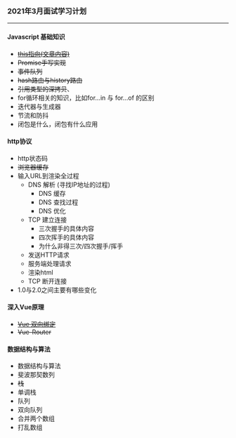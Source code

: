 ### 2021年3月面试学习计划
---

#### Javascript 基础知识

- ~~[this指向(文章内容)](!https://juejin.cn/post/6942827209015066660)~~
- ~~Promise手写实现~~
- ~~事件队列~~
- ~~hash路由与history路由~~
- ~~引用类型的深拷贝~~、
- for循环相关的知识，比如for...in 与 for...of 的区别
- 迭代器与生成器
- 节流和防抖
- 闭包是什么，闭包有什么应用

#### http协议

- http状态码
- ~~浏览器缓存~~
- 输入URL到渲染全过程
  - DNS 解析 (寻找IP地址的过程)
    - DNS 缓存
    - DNS 查找过程
    - DNS 优化
  - TCP 建立连接
    - 三次握手的具体内容
    - 四次挥手的具体内容
    - 为什么非得三次/四次握手/挥手
  - 发送HTTP请求
  - 服务端处理请求
  - 渲染html
  - TCP 断开连接
- 1.0与2.0之间主要有哪些变化

#### 深入Vue原理

- ~~[Vue 双向绑定](!https://juejin.cn/post/6942069977843236895)~~
- ~~Vue-Router~~

#### 数据结构与算法

- 数据结构与算法
- 斐波那契数列
- ~~栈~~
- 单调栈
- 队列
- 双向队列
- 合并两个数组
- 打乱数组
